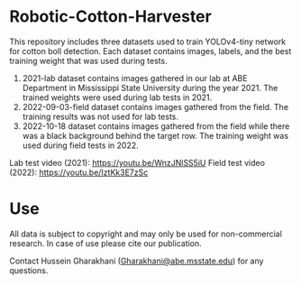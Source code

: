 # Robotic-Cotton-Harvester
This repository includes three datasets used to train YOLOv4-tiny network for cotton boll detection. Each dataset contains images, labels, and the best training weight that was used during tests.
1) 2021-lab dataset contains images gathered in our lab at ABE Department in Mississippi State University during the year 2021. The trained weights were used during lab tests in 2021.
2) 2022-09-03-field dataset contains images gathered from the field. The training results was not used for lab tests.
3) 2022-10-18 dataset contains images gathered from the field while there was a black background behind the target row. The training weight was used during field tests in 2022.

Lab test video (2021): https://youtu.be/WnzJNlSS5iU
Field test video (2022): https://youtu.be/IztKk3E7zSc

# Use
All data is subject to copyright and may only be used for non-commercial research. In case of use please cite our publication.

Contact Hussein Gharakhani (Gharakhani@abe.msstate.edu) for any questions.
